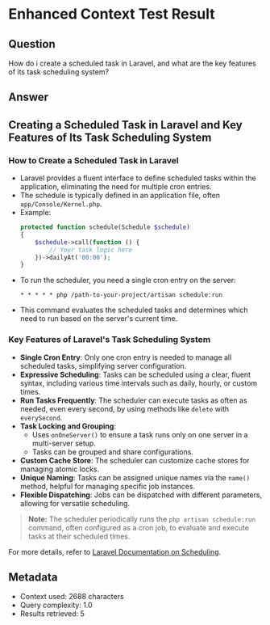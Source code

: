 # Enhanced Context Test Result

## Question

How do i create a scheduled task in Laravel, and what are the key features of its task scheduling system?

## Answer

## Creating a Scheduled Task in Laravel and Key Features of Its Task Scheduling System

### How to Create a Scheduled Task in Laravel
- Laravel provides a fluent interface to define scheduled tasks within the application, eliminating the need for multiple cron entries.
- The schedule is typically defined in an application file, often `app/Console/Kernel.php`.
- Example:
  ```php
  protected function schedule(Schedule $schedule)
  {
      $schedule->call(function () {
          // Your task logic here
      })->dailyAt('00:00');
  }
  ```
- To run the scheduler, you need a single cron entry on the server:
  ```
  * * * * * php /path-to-your-project/artisan schedule:run
  ```
- This command evaluates the scheduled tasks and determines which need to run based on the server's current time.

### Key Features of Laravel's Task Scheduling System
- **Single Cron Entry**: Only one cron entry is needed to manage all scheduled tasks, simplifying server configuration.
- **Expressive Scheduling**: Tasks can be scheduled using a clear, fluent syntax, including various time intervals such as daily, hourly, or custom times.
- **Run Tasks Frequently**: The scheduler can execute tasks as often as needed, even every second, by using methods like `delete` with `everySecond`.
- **Task Locking and Grouping**:
  - Uses `onOneServer()` to ensure a task runs only on one server in a multi-server setup.
  - Tasks can be grouped and share configurations.
- **Custom Cache Store**: The scheduler can customize cache stores for managing atomic locks.
- **Unique Naming**: Tasks can be assigned unique names via the `name()` method, helpful for managing specific job instances.
- **Flexible Dispatching**: Jobs can be dispatched with different parameters, allowing for versatile scheduling.

> **Note:** The scheduler periodically runs the `php artisan schedule:run` command, often configured as a cron job, to evaluate and execute tasks at their scheduled times.

For more details, refer to [Laravel Documentation on Scheduling](https://laravel.com/docs/12.x/scheduling).

## Metadata

- Context used: 2688 characters
- Query complexity: 1.0
- Results retrieved: 5
